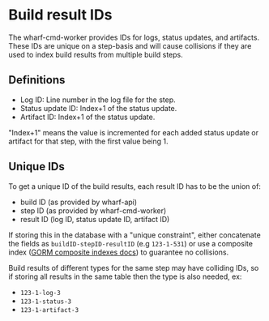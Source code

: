 # Build result IDs

The wharf-cmd-worker provides IDs for logs, status updates, and artifacts. These
IDs are unique on a step-basis and will cause collisions if they are used to
index build results from multiple build steps.

## Definitions

- Log ID: Line number in the log file for the step.
- Status update ID: Index+1 of the status update.
- Artifact ID: Index+1 of the status update.

"Index+1" means the value is incremented for each added status update or
artifact for that step, with the first value being 1.

## Unique IDs

To get a unique ID of the build results, each result ID has to be the union of:

- build ID (as provided by wharf-api)
- step ID (as provided by wharf-cmd-worker)
- result ID (log ID, status update ID, artifact ID)

If storing this in the database with a "unique constraint", either concatenate
the fields as `buildID-stepID-resultID` (e.g `123-1-531`) or use a composite
index ([GORM composite indexes docs](https://gorm.io/docs/indexes.html#Composite-Indexes))
to guarantee no collisions.

Build results of different types for the same step may have colliding IDs, so
if storing all results in the same table then the type is also needed, ex:

- `123-1-log-3`
- `123-1-status-3`
- `123-1-artifact-3`
